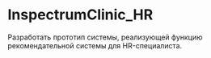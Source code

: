 # InspectrumClinic_HR
Разработать прототип системы, реализующей функцию рекомендательной системы для HR-специалиста.
